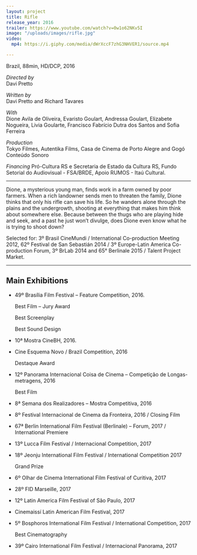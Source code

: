 ```yaml
---
layout: project
title: Rifle
release_year: 2016
trailer: https://www.youtube.com/watch?v=0w1o62NKv5I
image: "/uploads/images/rifle.jpg"
video:
  mp4: https://i.giphy.com/media/dWrXccF7zhG3NHVER1/source.mp4

---
```

Brazil, 88min, HD/DCP, 2016

_Directed by_  
Davi Pretto

_Written by_  
Davi Pretto and Richard Tavares

_With_  
Dione Avila de Oliveira, Evaristo Goulart, Andressa Goulart, Elizabete Nogueira, Livia Goularte, Francisco Fabrício Dutra dos Santos and Sofia Ferreira

_Production_  
Tokyo Filmes, Autentika Films, Casa de Cinema de Porto Alegre and Gogó Conteúdo Sonoro

_Financing_
Pró-Cultura RS e Secretaria de Estado da Cultura RS, Fundo Setorial do Audiovisual - FSA/BRDE, Apoio RUMOS - Itaú Cultural.

***

Dione, a mysterious young man, finds work in a farm owned by poor farmers. When a rich landowner sends men to threaten the family, Dione thinks that only his rifle can save his life. So he wanders alone through the plains and the undergrowth, shooting at everything that makes him think about somewhere else. Because between the thugs who are playing hide and seek, and a past he just won’t divulge, does Dione even know what he is trying to shoot down?

Selected for: 3º Brasil CineMundi / International Co-production Meeting 2012, 62º Festival de San Sebastián 2014 / 3º Europe-Latin America Co-production Forum, 3º BrLab 2014 and 65° Berlinale 2015 / Talent Project Market.

***

## Main Exhibitions

* 49º Brasília Film Festival – Feature Competition, 2016.

  Best Film – Jury Award

  Best Screenplay

  Best Sound Design
* 10ª Mostra CineBH, 2016.
* Cine Esquema Novo / Brazil Competition, 2016

  Destaque Award
* 12º Panorama Internacional Coisa de Cinema – Competição de Longas-metragens, 2016

  Best Film
* 8ª Semana dos Realizadores – Mostra Competitiva, 2016
* 8º Festival Internacional de Cinema da Fronteira, 2016 / Closing Film
* 67ª Berlin International Film Festival (Berlinale) – Forum, 2017 / International Premiere
* 13º Lucca Film Festival / Internacional Competition, 2017
* 18º Jeonju International Film Festival / International Competition 2017

  Grand Prize
* 6º Olhar de Cinema International Film Festival of Curitiva, 2017
* 28º FID Marseille, 2017
* 12º Latin America Film Festival of São Paulo, 2017
* Cinemaissí Latin American Film Festival, 2017
* 5º Bosphoros International Film Festival / International Competition, 2017

  Best Cinematography
* 39º Cairo International Film Festival / Internacional Panorama, 2017